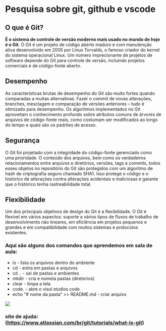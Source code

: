 # Pesquisa sobre git, github e vscode 

## O que é Git? 
**É o sistema de controle de versão moderno mais usado no mundo de hoje é o Git**. O Git é um projeto de código aberto maduro e com manutenção ativa desenvolvido em 2005 por Linus Torvalds, o famoso criador do kernel do sistema operacional Linux. Um número imprecionante de projetos de software depende do Git para controle de versão, incluindo projetos comerciais e de código-fonte aberto.

## Desempenho 
As características brutas de desempenho do Git são muito fortes quando comparadas a muitas alternativas. Fazer o commit de novas alterações, branches, mesclagem e comparação de versões anteriores – tudo é otimizado para desempenho. Os algoritmos implementados no Git aproveitam o conhecimento profundo sobre atributos comuns de árvores de arquivos de código-fonte reais, como costumam ser modificados ao longo do tempo e quais são os padrões de acesso.

## Segurança
O Git foi projetado com a integridade do código-fonte gerenciado como uma prioridade. O conteúdo dos arquivos, bem como os verdadeiros relacionamentos entre arquivos e diretórios, versões, tags e commits, todos esses objetos no repositório do Git são protegidos com um algoritmo de hash de criptografia seguro chamado SHA1. Isso protege o código e o histórico de alterações contra alterações acidentais e maliciosas e garante que o histórico tenha rastreabilidade total.

## Flexibilidade
Um dos principais objetivos de design do Git é a flexibilidade. O Git é flexível em vários aspectos: suporte a vários tipos de fluxos de trabalho de desenvolvimento não lineares, em eficiência em projetos pequenos e grandes e em compatibilidade com muitos sistemas e protocolos existentes.

### Aqui são alguns dos comandos que aprendemos em sala de aula:
* ls - lista os arquivos dentro do ambiente
* cd - entra em pastas e arquivos
* cd .. - sai de pastas e ambientes
* mkdir - cria e nomeia pastas (diretorios)
* clear - limpa a tela
* code. - abre o visul studios code
* echo "# nome da pasta" >> README.md - criar arquivo 

![](https://encrypted-tbn0.gstatic.com/images?q=tbn:ANd9GcTn3sHK8AOBtGhdk8YJU-28jHI1mksKpWjU1qiogGTYAA&s)

### site de ajuda: (https://www.atlassian.com/br/git/tutorials/what-is-git) 

